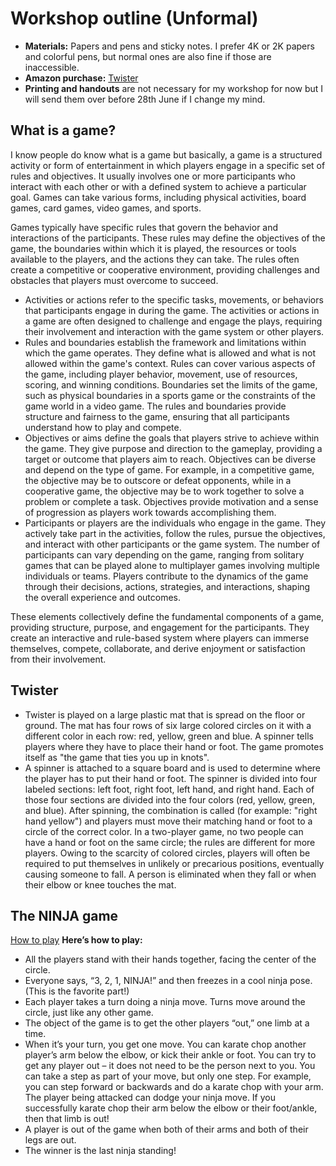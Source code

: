 # Workshop outline (Unformal)
- __Materials:__ Papers and pens and sticky notes. I prefer 4K or 2K papers and colorful pens, but normal ones are also fine if those are inaccessible.
- __Amazon purchase:__ [Twister](https://www.amazon.co.uk/Hasbro-98831-Twister-Game/dp/B008J87PVC)
- __Printing and handouts__ are not necessary for my workshop for now but I will send them over before 28th June if I change my mind.
## What is a game?

I know people do know what is a game but basically, a game is a structured activity or form of entertainment in which players engage in a specific set of rules and objectives. It usually involves one or more participants who interact with each other or with a defined system to achieve a particular goal. Games can take various forms, including physical activities, board games, card games, video games, and sports.

Games typically have specific rules that govern the behavior and interactions of the participants. These rules may define the objectives of the game, the boundaries within which it is played, the resources or tools available to the players, and the actions they can take. The rules often create a competitive or cooperative environment, providing challenges and obstacles that players must overcome to succeed.

- Activities or actions refer to the specific tasks, movements, or behaviors that participants engage in during the game. The activities or actions in a game are often designed to challenge and engage the plays, requiring their involvement and interaction with the game system
  or other players.
- Rules and boundaries establish the framework and limitations within which the game operates. They define what is allowed and what is not allowed within the game's context. Rules can cover various aspects of the game, including player behavior, movement, use of resources,
   scoring, and winning conditions. Boundaries set the limits of the game, such as physical boundaries in a sports game or the constraints of the game world in a video game. The rules and boundaries provide structure and fairness to the game, ensuring that all participants
   understand how to play and compete.
- Objectives or aims define the goals that players strive to achieve within the game. They give purpose and direction to the gameplay, providing a target or outcome that players aim to reach. Objectives can be diverse and depend on the type of game. For example, in a
  competitive game, the objective may be to outscore or defeat opponents, while in a cooperative game, the objective may be to work together to solve a problem or complete a task. Objectives provide motivation and a sense of progression as players work towards accomplishing
   them.
- Participants or players are the individuals who engage in the game. They actively take part in the activities, follow the rules, pursue the objectives, and interact with other participants or the game system. The number of participants can vary depending on the game,
  ranging from solitary games that can be played alone to multiplayer games involving multiple individuals or teams. Players contribute to the dynamics of the game through their decisions, actions, strategies, and interactions, shaping the overall experience and outcomes.

These elements collectively define the fundamental components of a game, providing structure, purpose, and engagement for the participants. They create an interactive and rule-based system where players can immerse themselves, compete, collaborate, and derive enjoyment
or satisfaction from their involvement.
## Twister
- Twister is played on a large plastic mat that is spread on the floor or ground. The mat has four rows of six large colored circles on it with a different color in each row: red, yellow, green and blue. A spinner tells players where they have to place their hand or foot.
  The game promotes itself as "the game that ties you up in knots".
- A spinner is attached to a square board and is used to determine where the player has to put their hand or foot. The spinner is divided into four labeled sections: left foot, right foot, left hand, and right hand. Each of those four sections are divided into the four colors (red, yellow, green, and blue). After spinning, the combination is called (for example: "right hand yellow") and players must move their matching hand or foot to a circle of the correct color. In a two-player game, no two people can have a hand or foot on the same circle; the rules are different for more players. Owing to the scarcity of colored circles, players will often be required to put themselves in unlikely or precarious positions, eventually causing someone to fall. A person is eliminated when they fall or when their elbow or knee touches the mat.
## The NINJA game
[How to play](https://frugalfun4boys.com/how-to-play-the-game-ninja/)
__Here’s how to play:__

- All the players stand with their hands together, facing the center of the circle.
- Everyone says, “3, 2, 1, NINJA!” and then freezes in a cool ninja pose. (This is the favorite part!)
- Each player takes a turn doing a ninja move. Turns move around the circle, just like any other game.
- The object of the game is to get the other players “out,” one limb at a time.
- When it’s your turn, you get one move. You can karate chop another player’s arm below the elbow, or kick their ankle or foot. You can try to get any player out – it does not need to be the person next to you. You can take a step as part of your move, but only one step. For example, you can step forward or backwards and do a karate chop with your arm. The player being attacked can dodge your ninja move. If you successfully karate chop their arm below the elbow or their foot/ankle, then that limb is out!
- A player is out of the game when both of their arms and both of their legs are out.
- The winner is the last ninja standing!

